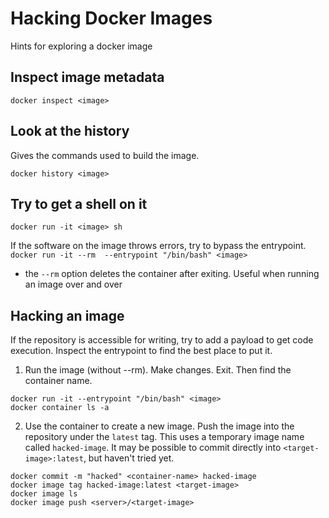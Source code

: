 # Hacking Docker Images
Hints for exploring a docker image

## Inspect image metadata
```docker inspect <image>```

## Look at the history
Gives the commands used to build the image.

```docker history <image>```

## Try to get a shell on it
```docker run -it <image> sh```

If the software on the image throws errors, try to bypass the entrypoint.
```docker run -it --rm  --entrypoint "/bin/bash" <image>```
* the ```--rm``` option deletes the container after exiting. Useful when running an image over and over

## Hacking an image
If the repository is accessible for writing, try to add a payload to get code execution. Inspect the entrypoint to find the best place to put it.

1) Run the image (without --rm). Make changes. Exit. Then find the container name.

```
docker run -it --entrypoint "/bin/bash" <image>
docker container ls -a
```

2) Use the container to create a new image. Push the image into the repository under the ```latest``` tag. This uses a temporary image name called ```hacked-image```. It may be possible to commit directly into ```<target-image>:latest```, but haven't tried yet.

```
docker commit -m "hacked" <container-name> hacked-image
docker image tag hacked-image:latest <target-image>
docker image ls
docker image push <server>/<target-image>
```
